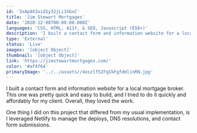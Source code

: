 ```yaml
---
id: '3xAp8X3vid1y32jLi1hGxC'
title: 'Jim Stewart Mortgages'
date: '2020-12-08T00:00:00.000Z'
languages: 'CSS, HTML, A11Y, & SEO, Javascript (ES6+)'
description: 'I built a contact form and information website for a local mortgage broker'
type: 'External'
status: 'Live'
images: '[object Object]'
thumbnail: '[object Object]'
link: 'https://jimstewartmortgages.com/'
color: '#af4f64'
primaryImage: '../../assets//4oszlf52FqIkFgfdmlinRN.jpg'
---
```


I built a contact form and information website for a local mortgage broker. This one was pretty quick and easy to build, and I tried to do it quickly and affordably for my client. Overall, they loved the work.

One thing I did on this project that differed from my usual implementation, is I leveraged Netlify to manage the deploys, DNS resolutions, and contact form submissions.
